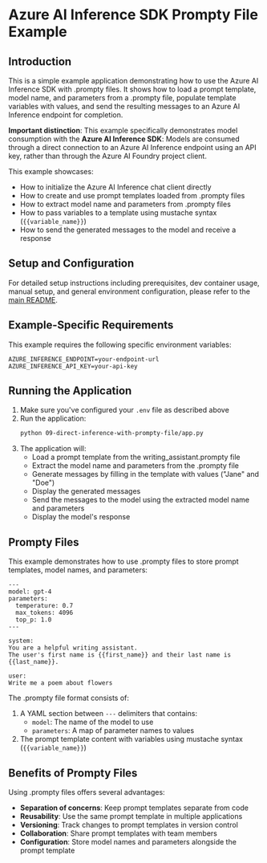 # Azure AI Inference SDK Prompty File Example

## Introduction
This is a simple example application demonstrating how to use the Azure AI Inference SDK with .prompty files. It shows how to load a prompt template, model name, and parameters from a .prompty file, populate template variables with values, and send the resulting messages to an Azure AI Inference endpoint for completion.

**Important distinction**: This example specifically demonstrates model consumption with the **Azure AI Inference SDK**: Models are consumed through a direct connection to an Azure AI Inference endpoint using an API key, rather than through the Azure AI Foundry project client.

This example showcases:
- How to initialize the Azure AI Inference chat client directly
- How to create and use prompt templates loaded from .prompty files
- How to extract model name and parameters from .prompty files
- How to pass variables to a template using mustache syntax (`{{variable_name}}`)
- How to send the generated messages to the model and receive a response

## Setup and Configuration
For detailed setup instructions including prerequisites, dev container usage, manual setup, and general environment configuration, please refer to the [main README](../README.md#%EF%B8%8F-setup-guide).

## Example-Specific Requirements
This example requires the following specific environment variables:
```
AZURE_INFERENCE_ENDPOINT=your-endpoint-url
AZURE_INFERENCE_API_KEY=your-api-key
```

## Running the Application
1. Make sure you've configured your `.env` file as described above
2. Run the application:
   ```bash
   python 09-direct-inference-with-prompty-file/app.py
   ```
3. The application will:
   - Load a prompt template from the writing_assistant.prompty file
   - Extract the model name and parameters from the .prompty file
   - Generate messages by filling in the template with values ("Jane" and "Doe")
   - Display the generated messages
   - Send the messages to the model using the extracted model name and parameters
   - Display the model's response

## Prompty Files
This example demonstrates how to use .prompty files to store prompt templates, model names, and parameters:

```
---
model: gpt-4
parameters:
  temperature: 0.7
  max_tokens: 4096
  top_p: 1.0
---

system:
You are a helpful writing assistant.
The user's first name is {{first_name}} and their last name is {{last_name}}.

user:
Write me a poem about flowers
```

The .prompty file format consists of:
1. A YAML section between `---` delimiters that contains:
   - `model`: The name of the model to use
   - `parameters`: A map of parameter names to values
2. The prompt template content with variables using mustache syntax (`{{variable_name}}`)

## Benefits of Prompty Files
Using .prompty files offers several advantages:
- **Separation of concerns**: Keep prompt templates separate from code
- **Reusability**: Use the same prompt template in multiple applications
- **Versioning**: Track changes to prompt templates in version control
- **Collaboration**: Share prompt templates with team members
- **Configuration**: Store model names and parameters alongside the prompt template
